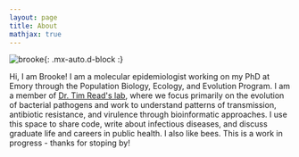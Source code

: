```yaml
---
layout: page
title: About
mathjax: true
---
```


![brooke](https://bmtalbot.github.io/assets/img/brooke_pump.png){: .mx-auto.d-block :}

Hi, I am Brooke! I am a molecular epidemiologist working on my PhD at Emory through the Population Biology, Ecology, and Evolution Program. I am a member of [Dr. Tim Read's lab](https://emergent.emory.edu/), where we focus primarily on the evolution of bacterial pathogens and work to understand patterns of transmission, antibiotic resistance, and virulence through bioinformatic approaches. I use this space to share code, write about infectious diseases, and discuss graduate life and careers in public health. I also like bees. This is a work in progress - thanks for stoping by!
